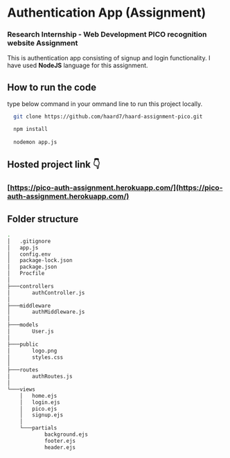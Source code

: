 
# Authentication App (Assignment)


### Research Internship - Web Development PICO recognition website Assignment

This is authentication app consisting of signup and login functionality.
I have used **NodeJS** language for this assignment. 



## How to run the code

type below command in your ommand line to run this project locally.  

```bash
  git clone https://github.com/haard7/haard-assignment-pico.git

  npm install
 
  nodemon app.js
```


## Hosted project  link  👇 
 
### [https://pico-auth-assignment.herokuapp.com/](https://pico-auth-assignment.herokuapp.com/)


## Folder structure
```bash
.
│   .gitignore
│   app.js
│   config.env
│   package-lock.json
│   package.json
│   Procfile
│
├───controllers
│       authController.js
│
├───middleware
│       authMiddleware.js
│
├───models
│       User.js
│
├───public
│       logo.png
│       styles.css
│
├───routes
│       authRoutes.js
│
└───views
    │   home.ejs
    │   login.ejs
    │   pico.ejs
    │   signup.ejs
    │
    └───partials
            background.ejs
            footer.ejs
            header.ejs
```

